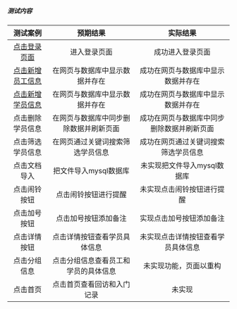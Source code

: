 ##### 测试内容
|                        测试案例                        |                预期结果                |                  实际结果                  |
|:------------------------------------------------------:|:--------------------------------------:|:------------------------------------------:|
|        [点击登录页面](http://localhost:8080/#/)        |              进入登录页面              |              成功进入登录页面              |
|   [点击新增员工信息](http://localhost:8080/#/staff)    |     在网页与数据库中显示数据并存在     |     成功在网页与数据库中显示数据并存在     |
| [点击新增学员信息](http://localhost:8080/#/Management) |     在网页与数据库中显示数据并存在     |     成功在网页与数据库中显示数据并存在     |
|                    点击删除学员信息                    | 在网页与数据库中同步删除数据并刷新页面 | 成功在网页与数据库中同步删除数据并刷新页面 |
|                    点击筛选学员信息                    |    在网页通过关键词搜索筛选学员信息    |    成功在网页通过关键词搜索筛选学员信息    |
|                      点击文档导入                      |         把文件导入mysql数据库          |        未实现把文件导入mysql数据库         |
|                      点击闹铃按钮                      |          点击闹铃按钮进行提醒          |         未实现点击闹铃按钮进行提醒         |
|                      点击加号按钮                      |          点击加号按钮添加备注          |          实现点击加号按钮添加备注          |
|                      点击详情按钮                      |      点击详情按钮查看学员具体信息      |     未实现点击详情按钮查看学员具体信息     |
|                      点击分组信息                      |  点击分组信息查看员工和学员的具体信息  |           未实现功能，页面以重构           |
|                        点击首页                        |       点击首页查看回访和入门记录       |                   未实现                   |





